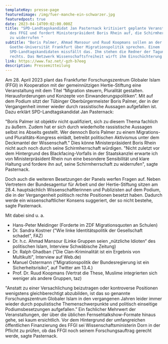 ```yaml
---
templateKey: presse-page
featuredimage: /img/fuer-manche-ein-schwarzer.jpg
featuredpost: true
date: 2023-04-14T09:02:00.000Z
title: "SPD-Landtagskandidat Jan Pasternack kritisiert geplante Veranstaltung
  des FFGI und fordert Ministerpräsident Boris Rhein auf, die Schirmherrschaft
  zu widerrufen "
subtitle: "Boris Palmer, Ahmad Mansour und Ruud Koopmans sollen an der
  Goethe-Universität Frankfurt über Migrationspolitik sprechen. Einem
  SPD-Landtagskandidaten missfällt das. Ihm stehen die Redner der Tagung zu weit
  rechts. Das Netzwerk Wissenschaftsfreiheit wirft ihm Einschüchterung vor. "
link: https://www.faz.net/-gzh-b7eeg
description: Pressemitteilung
---
```

Am 28. April 2023 plant das Frankfurter Forschungszentrum Globaler Islam (FFGI) in Kooperation mit der gemeinnützigen Hertie-Stiftung eine Veranstaltung mit dem Titel “Migration steuern, Pluralität gestalten. Herausforderungen und Konzepte von Einwanderungspolitiken”. Mit auf dem Podium sitzt der Tübinger Oberbürgermeister Boris Palmer, der in der Vergangenheit immer wieder durch rassistische Aussagen aufgefallen ist. Dazu erklärt SPD-Landtagskandidat Jan Pasternack: 

"Boris Palmer ist objektiv nicht qualifiziert, sich zu diesem Thema fachlich zu äußern. Zudem hat er sich durch wiederholte rassistische Aussagen selbst ins Abseits gestellt. Wer dennoch Boris Palmer zu einem Migrations- und Pluralitäts-Kongress einlädt, betreibt politischen Aktivismus unter dem Deckmantel der Wissenschaft." Dies könne Ministerpräsident Boris Rhein nicht auch noch durch seine Schirmherrschaft würdigen. "Nicht zuletzt vor dem Hintergrund des Blackfacing-Vorfalls in der Staatskanzlei erwarte ich von Ministerpräsident Rhein nun eine besondere Sensibilität und klare Haltung und fordere ihn auf, seine Schirmherrschaft zu widerrufen", sagte Pasternack.

Doch auch die weiteren Besetzungen der Panels werfen Fragen auf. Neben Vertretern der Bundesagentur für Arbeit und der Hertie-Stiftung sitzen am 28.4. hauptsächlich Wissenschaftlerinnen und Publizisten auf dem Podium, die in der Vergangenheit politisch rechte Positionen besetzt haben. Dadurch werde ein wissenschaftlicher Konsens suggeriert, der so nicht bestehe, sagte Pasternack.

Mit dabei sind u. a.

* Hans-Peter Meidinger (Forderte im ZDF Migrationsquoten an Schulen)
* Dr. Sandra Kostner ("Wie linke Identitätspolitik der Gesellschaft schadet", FAZ)
* Dr. h.c. Ahmad Mansour (Linke Gruppen seien „nützliche Idioten“ des politischen Islam, Interview Schwäbische Zeitung)
* Dr. Ralph Ghadban ("Die Clan-Kriminalität ist ein Ergebnis von Multikulti", Interview auf Web.de)
* Manuel Ostermann (“Migrationspolitik der Bundesregierung ist ein Sicherheitsrisiko”, auf Twitter am 13.4.)
* Prof. Dr. Ruud Koopmans (Vertrat die These, Muslime integrierten sich weniger als andere Gruppen, taz) 

"Anstatt zu einer Versachlichung beizutragen oder kontroverse Positionen wenigstens gleichberechtigt abzubilden, ist das so genannte Forschungszentrum Globaler Islam in den vergangenen Jahren leider immer wieder durch populistische Themenschwerpunkte und politisch einseitige Podiumsbesetzungen aufgefallen.” Ein fachlicher Mehrwert der Veranstaltungen, der über die üblichen Fernsehtalkshow-Formate hinaus gehe, sei kaum ersichtlich. Vor dem Hintergrund der umfangreichen öffentlichen Finanzierung des FFGI sei Wissenschaftsministerin Dorn in der Pflicht zu prüfen, ob das FFGI noch seinem Forschungsauftrag gerecht werde, sagte Pasternack.